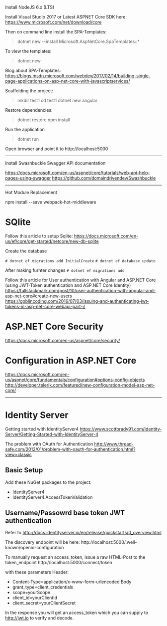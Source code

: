 

Install NodeJS 6.x (LTS)

Install Visual Studio 2017 
or
Latest ASPNET Core SDK here: https://www.microsoft.com/net/download/core

Then on command line install the SPA-Templates:


> dotnet new --install Microsoft.AspNetCore.SpaTemplates::*

To view the templates:

> dotnet new

Blog about SPA-Templates:
https://blogs.msdn.microsoft.com/webdev/2017/02/14/building-single-page-applications-on-asp-net-core-with-javascriptservices/

Scaffolding the project:

> mkdir test1
> cd test1
> dotnet new angular

Restore dependencies:
> dotnet restore
> npm install

Run the application

> dotnet run

Open browser and point it to http://localhost:5000


-----------------------------------
Install Swashbuckle Swagger API documentation

https://docs.microsoft.com/en-us/aspnet/core/tutorials/web-api-help-pages-using-swagger
https://github.com/domaindrivendev/Swashbuckle



-----------------------------------
Hot Module Replacement


npm install --save webpack-hot-middleware

# SQlite

Follow this article to setup Sqlite:
https://docs.microsoft.com/en-us/ef/core/get-started/netcore/new-db-sqlite

Create the database

`# dotnet ef migrations add InitialCreate`
`# dotnet ef database update`

After making furhter changes
`# dotnet ef migrations add`

Follow this article for User authentication with Angular and ASP.NET Core
(using JWT-Token authentication and ASP.NET Core Identity)
https://fullstackmark.com/post/10/user-authentication-with-angular-and-asp-net-core#create-new-users
https://goblincoding.com/2016/07/03/issuing-and-authenticating-jwt-tokens-in-asp-net-core-webapi-part-i/

# ASP.NET Core Security
https://docs.microsoft.com/en-us/aspnet/core/security/



# Configuration in ASP.NET Core

https://docs.microsoft.com/en-us/aspnet/core/fundamentals/configuration#options-config-objects
http://developer.telerik.com/featured/new-configuration-model-asp-net-core/


















-----------------------------------
# Identity Server

Getting started with IdentityServer4
https://www.scottbrady91.com/Identity-Server/Getting-Started-with-IdentityServer-4

The problem with OAuth for Authentication
http://www.thread-safe.com/2012/01/problem-with-oauth-for-authentication.html?view=classic

## Basic Setup

Add these NuGet packages to the project:
- IdentityServer4
- IdentityServer4.AccessTokenValidation 

## Username/Passowrd base token JWT authentication

Refer to http://docs.identityserver.io/en/release/quickstarts/0_overview.html

The discovery endpoint will be here:
http://localhost:5000/.well-known/openid-configuration

To manually request an access_token, issue a raw HTML-Post to the token_endpoint
http://localhost:5000/connect/token

with these parameters
Header: 
- Content-Type=application/x-www-form-urlencoded
Body
- grant_type=client_credentials
- scope=yourScope
- client_id=yourClientId
- client_secret=yourClientSecret

In the response you will get an access_token which you can supply to http://jwt.io to verify and decode.


